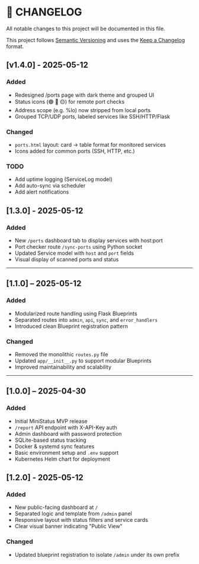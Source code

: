 # 📜 CHANGELOG

All notable changes to this project will be documented in this file.

This project follows [Semantic Versioning](https://semver.org/) and uses the [Keep a Changelog](https://keepachangelog.com/en/1.0.0/) format.
## [v1.4.0] - 2025-05-12
### Added
- Redesigned /ports page with dark theme and grouped UI
- Status icons (🟢 🔴 🟡) for remote port checks
- Address scope (e.g. %lo) now stripped from local ports
- Grouped TCP/UDP ports, labeled services like SSH/HTTP/Flask

### Changed
- `ports.html` layout: card → table format for monitored services
- Icons added for common ports (SSH, HTTP, etc.)

### TODO
- Add uptime logging (ServiceLog model)
- Add auto-sync via scheduler
- Add alert notifications



## [1.3.0] - 2025-05-12
### Added
- New `/ports` dashboard tab to display services with host:port
- Port checker route `/sync-ports` using Python socket
- Updated Service model with `host` and `port` fields
- Visual display of scanned ports and status

---

## [1.1.0] – 2025-05-12
### Added
- Modularized route handling using Flask Blueprints
- Separated routes into `admin`, `api`, `sync`, and `error_handlers`
- Introduced clean Blueprint registration pattern

### Changed
- Removed the monolithic `routes.py` file
- Updated `app/__init__.py` to support modular Blueprints
- Improved maintainability and scalability

---

## [1.0.0] – 2025-04-30
### Added
- Initial MiniStatus MVP release
- `/report` API endpoint with X-API-Key auth
- Admin dashboard with password protection
- SQLite-based status tracking
- Docker & systemd sync features
- Basic environment setup and `.env` support
- Kubernetes Helm chart for deployment

## [1.2.0] - 2025-05-12
### Added
- New public-facing dashboard at `/`
- Separated logic and template from `/admin` panel
- Responsive layout with status filters and service cards
- Clear visual banner indicating "Public View"

### Changed
- Updated blueprint registration to isolate `/admin` under its own prefix
